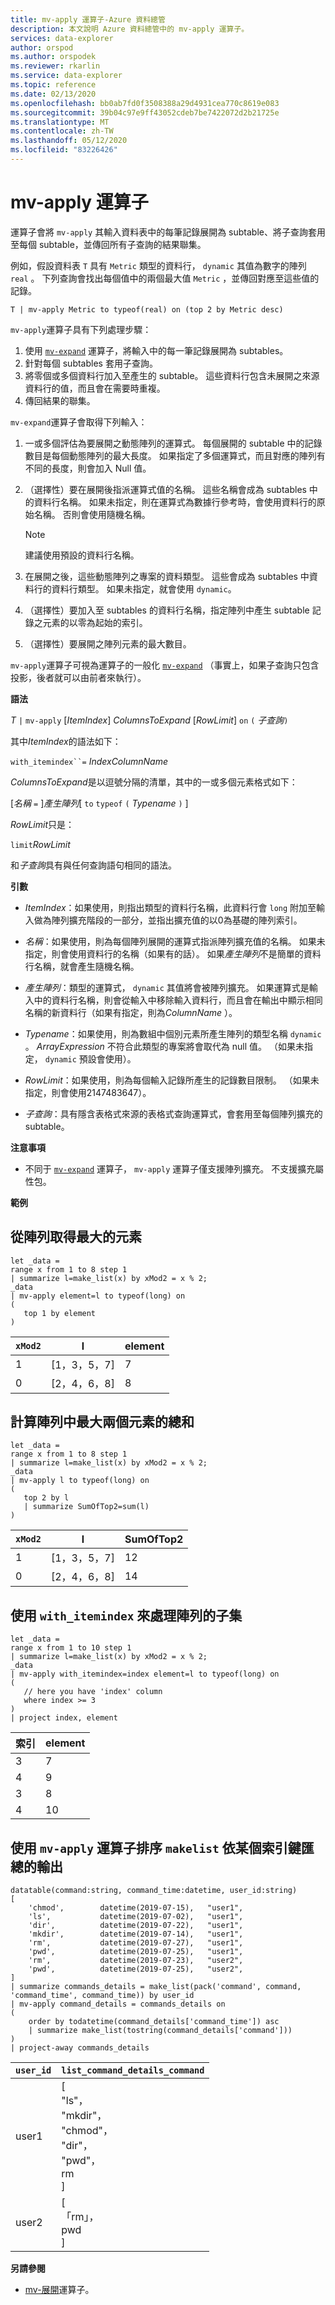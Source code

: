 ```yaml
---
title: mv-apply 運算子-Azure 資料總管
description: 本文說明 Azure 資料總管中的 mv-apply 運算子。
services: data-explorer
author: orspod
ms.author: orspodek
ms.reviewer: rkarlin
ms.service: data-explorer
ms.topic: reference
ms.date: 02/13/2020
ms.openlocfilehash: bb0ab7fd0f3508388a29d4931cea770c8619e083
ms.sourcegitcommit: 39b04c97e9ff43052cdeb7be7422072d2b21725e
ms.translationtype: MT
ms.contentlocale: zh-TW
ms.lasthandoff: 05/12/2020
ms.locfileid: "83226426"
---
```

# <a name="mv-apply-operator"></a>mv-apply 運算子

運算子會將 `mv-apply` 其輸入資料表中的每筆記錄展開為 subtable、將子查詢套用至每個 subtable，並傳回所有子查詢的結果聯集。

例如，假設資料表 `T` 具有 `Metric` 類型的資料行， `dynamic` 其值為數字的陣列 `real` 。 下列查詢會找出每個值中的兩個最大值 `Metric` ，並傳回對應至這些值的記錄。

```kusto
T | mv-apply Metric to typeof(real) on (top 2 by Metric desc)
```

`mv-apply`運算子具有下列處理步驟：

1. 使用 [`mv-expand`](./mvexpandoperator.md) 運算子，將輸入中的每一筆記錄展開為 subtables。
1. 針對每個 subtables 套用子查詢。
1. 將零個或多個資料行加入至產生的 subtable。 這些資料行包含未展開之來源資料行的值，而且會在需要時重複。
1. 傳回結果的聯集。

`mv-expand`運算子會取得下列輸入：

1. 一或多個評估為要展開之動態陣列的運算式。
   每個展開的 subtable 中的記錄數目是每個動態陣列的最大長度。 如果指定了多個運算式，而且對應的陣列有不同的長度，則會加入 Null 值。

1. （選擇性）要在展開後指派運算式值的名稱。
   這些名稱會成為 subtables 中的資料行名稱。
   如果未指定，則在運算式為數據行參考時，會使用資料行的原始名稱。 否則會使用隨機名稱。 

   > [!NOTE]
   > 建議使用預設的資料行名稱。

1. 在展開之後，這些動態陣列之專案的資料類型。
   這些會成為 subtables 中資料行的資料行類型。
   如果未指定，就會使用 `dynamic`。

1. （選擇性）要加入至 subtables 的資料行名稱，指定陣列中產生 subtable 記錄之元素的以零為起始的索引。

1. （選擇性）要展開之陣列元素的最大數目。

`mv-apply`運算子可視為運算子的一般化 [`mv-expand`](./mvexpandoperator.md) （事實上，如果子查詢只包含投影，後者就可以由前者來執行）。

**語法**

*T* `|` `mv-apply` [*ItemIndex*] *ColumnsToExpand* [*RowLimit*] `on` `(` *子查詢*`)`

其中*ItemIndex*的語法如下：

`with_itemindex``=` *IndexColumnName*

*ColumnsToExpand*是以逗號分隔的清單，其中的一或多個元素格式如下：

[*名稱* `=` ]*產生陣列*[ `to` `typeof` `(` *Typename* `)` ]

*RowLimit*只是：

`limit`*RowLimit*

和*子查詢*具有與任何查詢語句相同的語法。

**引數**

* *ItemIndex*：如果使用，則指出類型的資料行名稱，此資料行會 `long` 附加至輸入做為陣列擴充階段的一部分，並指出擴充值的以0為基礎的陣列索引。

* *名稱*：如果使用，則為每個陣列展開的運算式指派陣列擴充值的名稱。
  如果未指定，則會使用資料行的名稱（如果有的話）。
  如果*產生陣列*不是簡單的資料行名稱，就會產生隨機名稱。

* *產生陣列*：類型的運算式， `dynamic` 其值將會被陣列擴充。
  如果運算式是輸入中的資料行名稱，則會從輸入中移除輸入資料行，而且會在輸出中顯示相同名稱的新資料行（如果有指定，則為*ColumnName* ）。

* *Typename*：如果使用，則為數組中個別元素所產生陣列的類型名稱 `dynamic` 。 *ArrayExpression* 不符合此類型的專案將會取代為 null 值。
  （如果未指定， `dynamic` 預設會使用）。

* *RowLimit*：如果使用，則為每個輸入記錄所產生的記錄數目限制。
  （如果未指定，則會使用2147483647）。

* *子查詢*：具有隱含表格式來源的表格式查詢運算式，會套用至每個陣列擴充的 subtable。

**注意事項**

* 不同于 [`mv-expand`](./mvexpandoperator.md) 運算子， `mv-apply` 運算子僅支援陣列擴充。 不支援擴充屬性包。

**範例**

## <a name="getting-the-largest-element-from-the-array"></a>從陣列取得最大的元素

```kusto
let _data =
range x from 1 to 8 step 1
| summarize l=make_list(x) by xMod2 = x % 2;
_data
| mv-apply element=l to typeof(long) on 
(
   top 1 by element
)
```

|`xMod2`|l           |element|
|-----|------------|-------|
|1    |[1，3，5，7]|7      |
|0    |[2，4，6，8]|8      |

## <a name="calculating-the-sum-of-the-largest-two-elements-in-an-array"></a>計算陣列中最大兩個元素的總和

```kusto
let _data =
range x from 1 to 8 step 1
| summarize l=make_list(x) by xMod2 = x % 2;
_data
| mv-apply l to typeof(long) on
(
   top 2 by l
   | summarize SumOfTop2=sum(l)
)
```

|`xMod2`|l        |SumOfTop2|
|-----|---------|---------|
|1    |[1，3，5，7]|12       |
|0    |[2，4，6，8]|14       |


## <a name="using-with_itemindex-for-working-with-a-subset-of-the-array"></a>使用 `with_itemindex` 來處理陣列的子集

```kusto
let _data =
range x from 1 to 10 step 1
| summarize l=make_list(x) by xMod2 = x % 2;
_data
| mv-apply with_itemindex=index element=l to typeof(long) on 
(
   // here you have 'index' column
   where index >= 3
)
| project index, element
```

|索引|element|
|---|---|
|3|7|
|4|9|
|3|8|
|4|10|

## <a name="using-the-mv-apply-operator-to-sort-the-output-of-makelist-aggregate-by-some-key"></a>使用 `mv-apply` 運算子排序 `makelist` 依某個索引鍵匯總的輸出

```kusto
datatable(command:string, command_time:datetime, user_id:string)
[
    'chmod',        datetime(2019-07-15),   "user1",
    'ls',           datetime(2019-07-02),   "user1",
    'dir',          datetime(2019-07-22),   "user1",
    'mkdir',        datetime(2019-07-14),   "user1",
    'rm',           datetime(2019-07-27),   "user1",
    'pwd',          datetime(2019-07-25),   "user1",
    'rm',           datetime(2019-07-23),   "user2",
    'pwd',          datetime(2019-07-25),   "user2",
]
| summarize commands_details = make_list(pack('command', command, 'command_time', command_time)) by user_id
| mv-apply command_details = commands_details on
(
    order by todatetime(command_details['command_time']) asc
    | summarize make_list(tostring(command_details['command']))
)
| project-away commands_details
```

|`user_id`|`list_command_details_command`|
|---|---|
|user1|[<br>  "ls"，<br>  "mkdir"，<br>  "chmod"，<br>  "dir"，<br>  "pwd"，<br>  rm<br>]|
|user2|[<br>  「rm」，<br>  pwd<br>]|


**另請參閱**

* [mv-展開](./mvexpandoperator.md)運算子。

